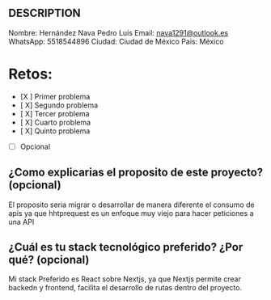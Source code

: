 ## DESCRIPTION

Nombre: Hernández Nava Pedro Luis
Email: nava1291@outlook.es
WhatsApp: 5518544896
Ciudad: Ciudad de México
Pais: México

# Retos:
  - [X ] Primer problema
  - [ X] Segundo problema
  - [ X] Tercer problema
  - [ X] Cuarto problema
  - [ X] Quinto problema
  - [ ] Opcional

## ¿Como explicarias el proposito de este proyecto? (opcional)
El proposito seria migrar o desarrollar de manera diferente el consumo de apis ya que hhtprequest es un enfoque muy viejo para hacer peticiones a una API

## ¿Cuál es tu stack tecnológico preferido? ¿Por qué? (opcional)
Mi stack Preferido es React sobre Nextjs, ya que Nextjs permite crear backedn y frontend, facilita el desarrollo de rutas dentro del proyecto.